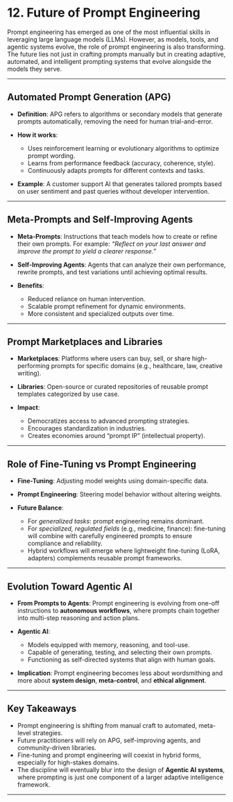 # 12. **Future of Prompt Engineering**

Prompt engineering has emerged as one of the most influential skills in leveraging large language models (LLMs). However, as models, tools, and agentic systems evolve, the role of prompt engineering is also transforming. The future lies not just in crafting prompts manually but in creating adaptive, automated, and intelligent prompting systems that evolve alongside the models they serve.

---

## Automated Prompt Generation (APG)

* **Definition**: APG refers to algorithms or secondary models that generate prompts automatically, removing the need for human trial-and-error.
* **How it works**:

  * Uses reinforcement learning or evolutionary algorithms to optimize prompt wording.
  * Learns from performance feedback (accuracy, coherence, style).
  * Continuously adapts prompts for different contexts and tasks.
* **Example**: A customer support AI that generates tailored prompts based on user sentiment and past queries without developer intervention.

---

## Meta-Prompts and Self-Improving Agents

* **Meta-Prompts**: Instructions that teach models how to create or refine their own prompts. For example: *“Reflect on your last answer and improve the prompt to yield a clearer response.”*
* **Self-Improving Agents**: Agents that can analyze their own performance, rewrite prompts, and test variations until achieving optimal results.
* **Benefits**:

  * Reduced reliance on human intervention.
  * Scalable prompt refinement for dynamic environments.
  * More consistent and specialized outputs over time.

---

## Prompt Marketplaces and Libraries

* **Marketplaces**: Platforms where users can buy, sell, or share high-performing prompts for specific domains (e.g., healthcare, law, creative writing).
* **Libraries**: Open-source or curated repositories of reusable prompt templates categorized by use case.
* **Impact**:

  * Democratizes access to advanced prompting strategies.
  * Encourages standardization in industries.
  * Creates economies around “prompt IP” (intellectual property).

---

## Role of Fine-Tuning vs Prompt Engineering

* **Fine-Tuning**: Adjusting model weights using domain-specific data.
* **Prompt Engineering**: Steering model behavior without altering weights.
* **Future Balance**:

  * For *generalized tasks*: prompt engineering remains dominant.
  * For *specialized, regulated fields* (e.g., medicine, finance): fine-tuning will combine with carefully engineered prompts to ensure compliance and reliability.
  * Hybrid workflows will emerge where lightweight fine-tuning (LoRA, adapters) complements reusable prompt frameworks.

---

## Evolution Toward Agentic AI

* **From Prompts to Agents**: Prompt engineering is evolving from one-off instructions to **autonomous workflows**, where prompts chain together into multi-step reasoning and action plans.
* **Agentic AI**:

  * Models equipped with memory, reasoning, and tool-use.
  * Capable of generating, testing, and selecting their own prompts.
  * Functioning as self-directed systems that align with human goals.
* **Implication**: Prompt engineering becomes less about wordsmithing and more about **system design**, **meta-control**, and **ethical alignment**.

---

## Key Takeaways

* Prompt engineering is shifting from manual craft to automated, meta-level strategies.
* Future practitioners will rely on APG, self-improving agents, and community-driven libraries.
* Fine-tuning and prompt engineering will coexist in hybrid forms, especially for high-stakes domains.
* The discipline will eventually blur into the design of **Agentic AI systems**, where prompting is just one component of a larger adaptive intelligence framework.

---
